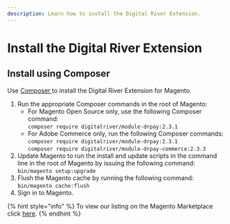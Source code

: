 ```yaml
---
description: Learn how to install the Digital River Extension.
---
```


# Install the Digital River Extension

## Install using Composer

Use [Composer ](https://getcomposer.org)to install the Digital River Extension for Magento.

1. Run the appropriate Composer commands in the root of Magento:
   * For Magento Open Source only, use the following Composer command: \
     `composer require digitalriver/module-drpay:2.3.1`
   * For Adobe Commerce only, run the following Composer commands:\
     `composer require digitalriver/module-drpay:2.3.1`\
     `composer require digitalriver/module-drpay-commerce:2.3.3`
2. Update Magento to run the install and update scripts in the command line in the root of Magento by issuing the following command:\
   `bin/magento setup:upgrade`
3. Flush the Magento cache by running the following command: \
   `bin/magento cache:flush`
4. Sign in to Magento.

{% hint style="info" %}
To view our listing on the Magento Marketplace click [here](https://nam11.safelinks.protection.outlook.com/?url=https%3A%2F%2Fmarketplace.magento.com%2Fdigitalriver-module-drpay.html\&data=04%7C01%7Cgjames%40digitalriver.com%7C6f76aab5c6954e5c310408d9836eb673%7Cc183d0798e92436b9045b793f607fd04%7C0%7C0%7C637685333799671216%7CUnknown%7CTWFpbGZsb3d8eyJWIjoiMC4wLjAwMDAiLCJQIjoiV2luMzIiLCJBTiI6Ik1haWwiLCJXVCI6Mn0%3D%7C1000\&sdata=qOsgjEVJ34LnkTfAg2stkRvGA%2BB1AO9Up9y%2B%2FfEo2MQ%3D\&reserved=0).
{% endhint %}

